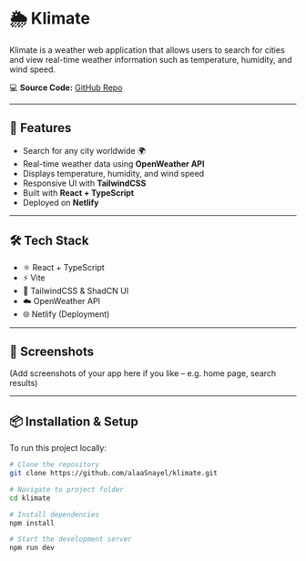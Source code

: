 # 🌦️ Klimate

Klimate is a weather web application that allows users to search for cities and view real-time weather information such as temperature, humidity, and wind speed.

💻 **Source Code:** [GitHub Repo](https://github.com/alaaSnayel/klimate)

---

## 🚀 Features
- Search for any city worldwide 🌍
- Real-time weather data using **OpenWeather API**
- Displays temperature, humidity, and wind speed
- Responsive UI with **TailwindCSS**
- Built with **React + TypeScript**
- Deployed on **Netlify**

---

## 🛠️ Tech Stack
- ⚛️ React + TypeScript  
- ⚡ Vite  
- 🎨 TailwindCSS & ShadCN UI  
- ☁️ OpenWeather API  
- 🌐 Netlify (Deployment)

---

## 📸 Screenshots
(Add screenshots of your app here if you like – e.g. home page, search results)

---

## 📦 Installation & Setup
To run this project locally:

```bash
# Clone the repository
git clone https://github.com/alaaSnayel/klimate.git

# Navigate to project folder
cd klimate

# Install dependencies
npm install

# Start the development server
npm run dev
